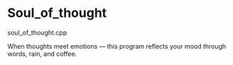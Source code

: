 # Soul_of_thought

soul_of_thought.cpp

When thoughts meet emotions —
this program reflects your mood through words, rain, and coffee.
